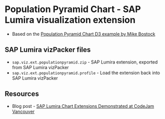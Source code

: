 Population Pyramid Chart - SAP Lumira visualization extension
=================================================
 * Based on the [Population Pyramid Chart D3 example by Mike Bostock](http://bl.ocks.org/mbostock/4062085)

SAP Lumira vizPacker files
-----------
* `sap.viz.ext.populationpyramid.zip` - SAP Lumira extension, exported from SAP Lumira vizPacker
* `sap.viz.ext.populationpyramid.profile` - Load the extension back into SAP Lumira vizPacker

Resources
-----------
* Blog post - [SAP Lumira Chart Extensions Demonstrated at CodeJam Vancouver](http://scn.sap.com/community/lumira/blog/2014/06/28/cool-chart-extensions-demonstrated-at-lumira-codejam-vancouver)